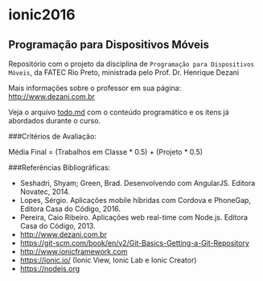 # ionic2016
## Programação para Dispositivos Móveis

Repositório com o projeto da disciplina de `Programação para Dispositivos Móveis`, da FATEC Rio Preto, ministrada pelo Prof. Dr. Henrique Dezani

Mais informações sobre o professor em sua página: http://www.dezani.com.br

Veja o arquivo [todo.md](https://github.com/henriquedezani/ionic2016/blob/master/todo.md) com o conteúdo programático e os itens já abordados durante o curso.

###Critérios de Avaliação:

Média Final = (Trabalhos em Classe * 0.5) + (Projeto * 0.5)

###Referências Bibliográficas:

- Seshadri, Shyam; Green, Brad. Desenvolvendo com AngularJS. Editora Novatec, 2014.
- Lopes, Sérgio. Aplicações mobile híbridas com Cordova e PhoneGap, Editora Casa do Código, 2016.
- Pereira, Caio Ribeiro. Aplicações web real-time com Node.js. Editora Casa do Código, 2013.
- http://www.dezani.com.br
- https://git-scm.com/book/en/v2/Git-Basics-Getting-a-Git-Repository
- http://www.ionicframework.com
- https://ionic.io/ (Ionic View, Ionic Lab e Ionic Creator)
- https://nodejs.org
